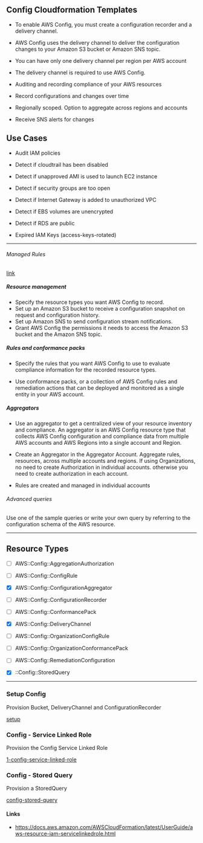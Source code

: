 ## Config Cloudformation Templates

- To enable AWS Config, you must create a configuration recorder and a delivery channel.

- AWS Config uses the delivery channel to deliver the configuration changes to your Amazon S3 bucket or Amazon SNS topic.

- You can have only one delivery channel per region per AWS account

- The delivery channel is required to use AWS Config.	

- Auditing and recording compliance of your AWS resources

- Record configurations and changes over time

- Regionally scoped. Option to aggregate across regions and accounts

- Receive SNS alerts for changes

## Use Cases

- Audit IAM policies

- Detect if cloudtrail has been disabled

- Detect if unapproved AMI is used to launch EC2 instance

- Detect if security groups are too open

- Detect if Internet Gateway is added to unauthorized VPC

- Detect if EBS volumes are unencrypted

- Detect if RDS are public

- Expired IAM Keys (access-keys-rotated)

---------------------------------------------------------------------


###### Managed Rules

[link](https://docs.aws.amazon.com/config/latest/developerguide/managed-rules-by-aws-config.html)

##### Resource management

- Specify the resource types you want AWS Config to record.
- Set up an Amazon S3 bucket to receive a configuration snapshot on request and configuration history.
- Set up Amazon SNS to send configuration stream notifications.
- Grant AWS Config the permissions it needs to access the Amazon S3 bucket and the Amazon SNS topic.

##### Rules and conformance packs

- Specify the rules that you want AWS Config to use to evaluate compliance information for the recorded resource types.

- Use conformance packs, or a collection of AWS Config rules and remediation actions that can be deployed and monitored as a single entity in your AWS account.

##### Aggregators

- Use an aggregator to get a centralized view of your resource inventory and compliance. An aggregator is an AWS Config resource type that collects AWS Config configuration and compliance data from multiple AWS accounts and AWS Regions into a single account and Region.

- Create an Aggregator in the Aggregator Account. Aggregate rules, resources, across multiple accounts and regions. If using Organizations, no need to create Authorization in individual accounts. otherwise you need to create authorization in each account.

- Rules are created and managed in individual accounts

###### Advanced queries

Use one of the sample queries or write your own query by referring to the configuration schema of the AWS resource.

--------------------------------------------------------------

## Resource Types

- [ ] AWS::Config::AggregationAuthorization

- [ ] AWS::Config::ConfigRule

- [x] AWS::Config::ConfigurationAggregator

- [ ] AWS::Config::ConfigurationRecorder

- [ ] AWS::Config::ConformancePack

- [x] AWS::Config::DeliveryChannel

- [ ] AWS::Config::OrganizationConfigRule

- [ ] AWS::Config::OrganizationConformancePack

- [ ] AWS::Config::RemediationConfiguration

- [x] ::Config::StoredQuery

--------------------------------------------------------------

### Setup Config

Provision Bucket, DeliveryChannel and ConfigurationRecorder

[setup](setup/config-setup.yaml)

### Config - Service Linked Role

Provision the Config Service Linked Role

[1-config-service-linked-role](setup/1-config-service-linked-role.yaml)

### Config - Stored Query

Provision a StoredQuery

[config-stored-query](config-stored-query.yaml)

#### Links

- https://docs.aws.amazon.com/AWSCloudFormation/latest/UserGuide/aws-resource-iam-servicelinkedrole.html


